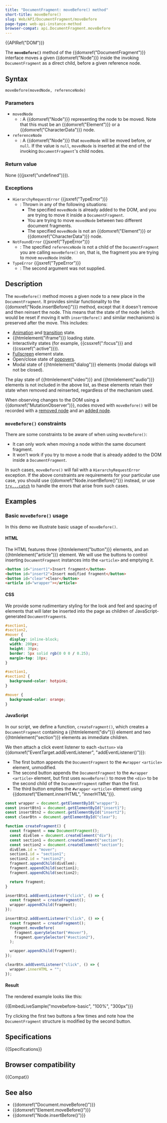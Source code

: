 ```yaml
---
title: "DocumentFragment: moveBefore() method"
short-title: moveBefore()
slug: Web/API/DocumentFragment/moveBefore
page-type: web-api-instance-method
browser-compat: api.DocumentFragment.moveBefore
---
```


{{APIRef("DOM")}}

The **`moveBefore()`** method of the {{domxref("DocumentFragment")}} interface moves a given {{domxref("Node")}} inside the invoking `DocumentFragment` as a direct child, before a given reference node.

## Syntax

```js-nolint
moveBefore(movedNode, referenceNode)
```

### Parameters

- `movedNode`
  - : A {{domxref("Node")}} representing the node to be moved. Note that this must be an {{domxref("Element")}} or a {{domxref("CharacterData")}} node.
- `referenceNode`
  - : A {{domxref("Node")}} that `movedNode` will be moved before, or `null`. If the value is `null`, `movedNode` is inserted at the end of the invoking `DocumentFragment`'s child nodes.

### Return value

None ({{jsxref("undefined")}}).

### Exceptions

- `HierarchyRequestError` {{jsxref("TypeError")}}
  - : Thrown in any of the following situations:
    - The specified `movedNode` is already added to the DOM, and you are trying to move it inside a `DocumentFragment`.
    - You are trying to move `movedNode` between two different document fragments.
    - The specified `movedNode` is not an {{domxref("Element")}} or {{domxref("CharacterData")}} node.
- `NotFoundError` {{jsxref("TypeError")}}
  - : The specified `referenceNode` is not a child of the `DocumentFragment` you are calling `moveBefore()` on, that is, the fragment you are trying to move `movedNode` inside.
- `TypeError` {{jsxref("TypeError")}}
  - : The second argument was not supplied.

## Description

The `moveBefore()` method moves a given node to a new place in the `DocumentFragment`. It provides similar functionality to the {{domxref("Node.insertBefore()")}} method, except that it doesn't remove and then reinsert the node. This means that the state of the node (which would be reset if moving it with `insertBefore()` and similar mechanisms) is preserved after the move. This includes:

- [Animation](/en-US/docs/Web/CSS/CSS_animations) and [transition](/en-US/docs/Web/CSS/CSS_transitions) state.
- {{htmlelement("iframe")}} loading state.
- Interactivity states (for example, {{cssxref(":focus")}} and {{cssxref(":active")}}).
- [Fullscreen](/en-US/docs/Web/API/Fullscreen_API) element state.
- Open/close state of [popovers](/en-US/docs/Web/API/Popover_API).
- Modal state of {{htmlelement("dialog")}} elements (modal dialogs will not be closed).

The play state of {{htmlelement("video")}} and {{htmlelement("audio")}} elements is not included in the above list, as these elements retain their state when removed and reinserted, regardless of the mechanism used.

When observing changes to the DOM using a {{domxref("MutationObserver")}}, nodes moved with `moveBefore()` will be recorded with a [removed node](/en-US/docs/Web/API/MutationRecord/removedNodes) and an [added node](/en-US/docs/Web/API/MutationRecord/addedNodes).

### `moveBefore()` constraints

There are some constraints to be aware of when using `moveBefore()`:

- It can only work when moving a node within the same document fragment.
- It won't work if you try to move a node that is already added to the DOM inside a `DocumentFragment`.

In such cases, `moveBefore()` will fail with a `HierarchyRequestError` exception. If the above constraints are requirements for your particular use case, you should use {{domxref("Node.insertBefore()")}} instead, or use [`try...catch`](/en-US/docs/Web/JavaScript/Reference/Statements/try...catch) to handle the errors that arise from such cases.

## Examples

### Basic `moveBefore()` usage

In this demo we illustrate basic usage of `moveBefore()`.

#### HTML

The HTML features three {{htmlelement("button")}} elements, and an {{htmlelement("article")}} element. We will use the buttons to control inserting `DocumentFragment` instances into the `<article>` and emptying it.

```html live-sample___movebefore-basic
<button id="insert1">Insert fragment</button>
<button id="insert2">Insert modified fragment</button>
<button id="clear">Clear</button>
<article id="wrapper"></article>
```

#### CSS

We provide some rudimentary styling for the look and feel and spacing of elements that will later be inserted into the page as children of JavaScript-generated `DocumentFragment`s.

```css live-sample___movebefore-basic
#section1,
#section2,
#mover {
  display: inline-block;
  width: 200px;
  height: 30px;
  border: 5px solid rgb(0 0 0 / 0.25);
  margin-top: 10px;
}

#section1,
#section2 {
  background-color: hotpink;
}

#mover {
  background-color: orange;
}
```

#### JavaScript

In our script, we define a function, `createFragment()`, which creates a `DocumentFragment` containing a {{htmlelement("div")}} element and two {{htmlelement("section")}} elements as immediate children.

We then attach a click event listener to each `<button>` via {{domxref("EventTarget.addEventListener", "addEventListener()")}}:

- The first button appends the `DocumentFragment` to the `#wrapper` `<article>` element, unmodified.
- The second button appends the `DocumentFragment` to the `#wrapper` `<article>` element, but first uses `moveBefore()` to move the `<div>` to be the second child of the `DocumentFragment` rather than the first.
- The third button empties the `#wrapper` `<article>` element using {{domxref("Element.innerHTML", "innerHTML")}}.

```js live-sample___movebefore-basic
const wrapper = document.getElementById("wrapper");
const insertBtn1 = document.getElementById("insert1");
const insertBtn2 = document.getElementById("insert2");
const clearBtn = document.getElementById("clear");

function createFragment() {
  const fragment = new DocumentFragment();
  const divElem = document.createElement("div");
  const section1 = document.createElement("section");
  const section2 = document.createElement("section");
  divElem.id = "mover";
  section1.id = "section1";
  section2.id = "section2";
  fragment.appendChild(divElem);
  fragment.appendChild(section1);
  fragment.appendChild(section2);

  return fragment;
}

insertBtn1.addEventListener("click", () => {
  const fragment = createFragment();
  wrapper.appendChild(fragment);
});

insertBtn2.addEventListener("click", () => {
  const fragment = createFragment();
  fragment.moveBefore(
    fragment.querySelector("#mover"),
    fragment.querySelector("#section2"),
  );

  wrapper.appendChild(fragment);
});

clearBtn.addEventListener("click", () => {
  wrapper.innerHTML = "";
});
```

#### Result

The rendered example looks like this:

{{EmbedLiveSample("movebefore-basic", "100%", "300px")}}

Try clicking the first two buttons a few times and note how the `DocumentFragment` structure is modified by the second button.

## Specifications

{{Specifications}}

## Browser compatibility

{{Compat}}

## See also

- {{domxref("Document.moveBefore()")}}
- {{domxref("Element.moveBefore()")}}
- {{domxref("Node.insertBefore()")}}
